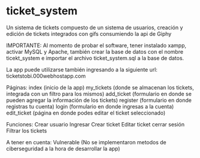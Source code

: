 # ticket_system
Un sistema de tickets compuesto de un sistema de usuarios, creación y edición de tickets integrados con gifs consumiendo la api de Giphy

IMPORTANTE: 
Al momento de probar el software, tener instalado xampp, activar MySQL y Apache, también crear la base de datos con el nombre ticekt_system e importar el archivo ticket_system.sql a la base de datos.

La app puede utilizarse también ingresando a la siguiente url: ticketstobi.000webhostapp.com

Páginas:
index (inicio de la app)
my_tickets (donde se almacenan los tickets, integrada con un filtro para los mismos)
add_ticket (formulario en donde se pueden agregar la información de los tickets)
register (formulario en donde registras tu cuenta)
login (formulario en donde ingresas a la cuenta)
edit_ticket (página en donde podes editar el ticket seleccionado)

Funciones:
Crear usuario
Ingresar
Crear ticket
Editar ticket
cerrar sesión
Filtrar los tickets


A tener en cuenta: 
Vulnerable (No se implementaron metodos de ciberseguridad a la hora de desarrollar la app)
